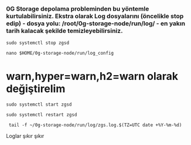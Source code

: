 ### 0G Storage depolama probleminden bu yöntemle kurtulabilirsiniz. Ekstra olarak Log dosyalarını (öncelikle stop edip) - dosya yolu: /root/0g-storage-node/run/log/ - en yakın tarih kalacak şekilde temizleyebilirsiniz.

```console
sudo systemctl stop zgsd
```

```console
nano $HOME/0g-storage-node/run/log_config
```

# warn,hyper=warn,h2=warn olarak değiştirelim 


```console
sudo systemctl start zgsd
```

```console
sudo systemctl restart zgsd
```

```console
 tail -f ~/0g-storage-node/run/log/zgs.log.$(TZ=UTC date +%Y-%m-%d)
```

Loglar şıkır şıkır
